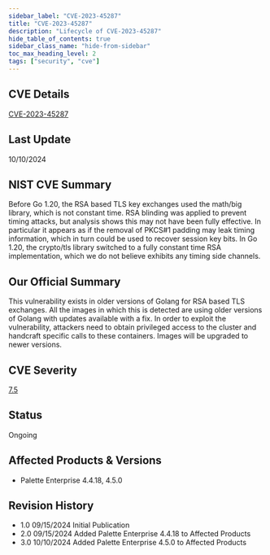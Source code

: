 ```yaml
---
sidebar_label: "CVE-2023-45287"
title: "CVE-2023-45287"
description: "Lifecycle of CVE-2023-45287"
hide_table_of_contents: true
sidebar_class_name: "hide-from-sidebar"
toc_max_heading_level: 2
tags: ["security", "cve"]
---
```


## CVE Details

[CVE-2023-45287](https://nvd.nist.gov/vuln/detail/CVE-2023-45287)

## Last Update

10/10/2024

## NIST CVE Summary

Before Go 1.20, the RSA based TLS key exchanges used the math/big library, which is not constant time. RSA blinding was
applied to prevent timing attacks, but analysis shows this may not have been fully effective. In particular it appears
as if the removal of PKCS#1 padding may leak timing information, which in turn could be used to recover session key
bits. In Go 1.20, the crypto/tls library switched to a fully constant time RSA implementation, which we do not believe
exhibits any timing side channels.

## Our Official Summary

This vulnerability exists in older versions of Golang for RSA based TLS exchanges. All the images in which this is
detected are using older versions of Golang with updates available with a fix. In order to exploit the vulnerability,
attackers need to obtain privileged access to the cluster and handcraft specific calls to these containers. Images will
be upgraded to newer versions.

## CVE Severity

[7.5](https://nvd.nist.gov/vuln/detail/CVE-2023-45287)

## Status

Ongoing

## Affected Products & Versions

- Palette Enterprise 4.4.18, 4.5.0

## Revision History

- 1.0 09/15/2024 Initial Publication
- 2.0 09/15/2024 Added Palette Enterprise 4.4.18 to Affected Products
- 3.0 10/10/2024 Added Palette Enterprise 4.5.0 to Affected Products
